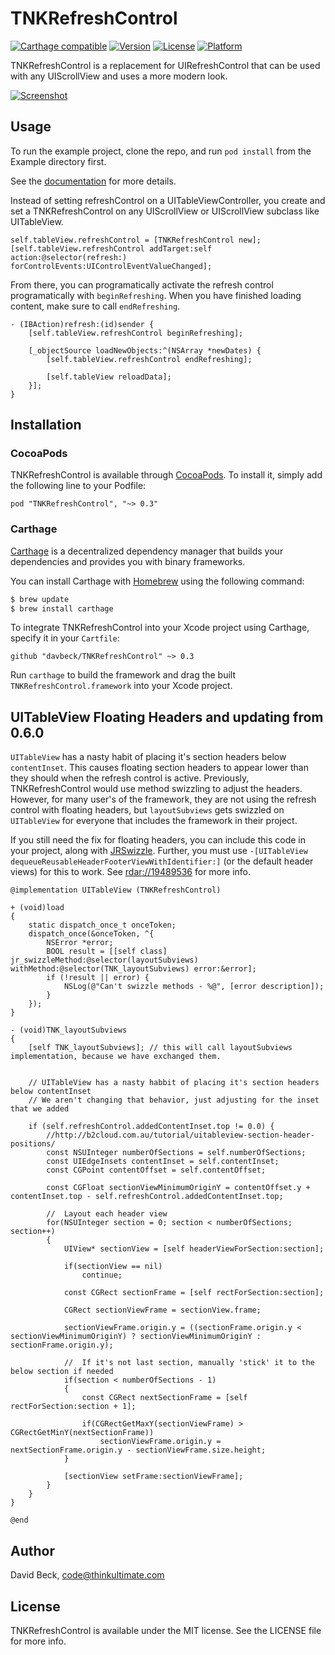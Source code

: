 # TNKRefreshControl

[![Carthage compatible](https://img.shields.io/badge/carthage-compatible-4BC51D.svg?style=flat)](https://github.com/Carthage/Carthage)
[![Version](https://img.shields.io/cocoapods/v/TNKRefreshControl.svg?style=flat)](http://cocoadocs.org/docsets/TNKRefreshControl)
[![License](https://img.shields.io/cocoapods/l/TNKRefreshControl.svg?style=flat)](http://cocoadocs.org/docsets/TNKRefreshControl)
[![Platform](https://img.shields.io/cocoapods/p/TNKRefreshControl.svg?style=flat)](http://cocoadocs.org/docsets/TNKRefreshControl)

TNKRefreshControl is a replacement for UIRefreshControl that can be used with any UIScrollView
and uses a more modern look.

[![Screenshot](http://zippy.gfycat.com/BlackandwhiteUnevenIndianspinyloach.gif)](http://cl.ly/0R1n0f2D3S3Z)

## Usage

To run the example project, clone the repo, and run `pod install` from the Example directory first.

See the [documentation](http://cocoadocs.org/docsets/TNKRefreshControl/) for more details.

Instead of setting refreshControl on a UITableViewController, you create and set a TNKRefreshControl on any UIScrollView or UIScrollView subclass like UITableView.

```objc
self.tableView.refreshControl = [TNKRefreshControl new];
[self.tableView.refreshControl addTarget:self action:@selector(refresh:) forControlEvents:UIControlEventValueChanged];
```

From there, you can programatically activate the refresh control programatically with `beginRefreshing`. When you have finished loading content, make sure to call `endRefreshing`.

```objc
- (IBAction)refresh:(id)sender {
    [self.tableView.refreshControl beginRefreshing];
    
    [_objectSource loadNewObjects:^(NSArray *newDates) {
        [self.tableView.refreshControl endRefreshing];
        
        [self.tableView reloadData];
    }];
}
```

## Installation

### CocoaPods

TNKRefreshControl is available through [CocoaPods](http://cocoapods.org). To install
it, simply add the following line to your Podfile:

    pod "TNKRefreshControl", "~> 0.3"

### Carthage

[Carthage](https://github.com/Carthage/Carthage) is a decentralized dependency manager that builds your dependencies and provides you with binary frameworks.

You can install Carthage with [Homebrew](http://brew.sh/) using the following command:

```bash
$ brew update
$ brew install carthage
```

To integrate TNKRefreshControl into your Xcode project using Carthage, specify it in your `Cartfile`:

```ogdl
github "davbeck/TNKRefreshControl" ~> 0.3
```

Run `carthage` to build the framework and drag the built `TNKRefreshControl.framework` into your Xcode project.

## UITableView Floating Headers and updating from 0.6.0

`UITableView` has a nasty habit of placing it's section headers below `contentInset`. This causes floating section headers to appear lower than they should when the refresh control is active. Previously, TNKRefreshControl would use method swizzling to adjust the headers. However, for many user's of the framework, they are not using the refresh control with floating headers, but `layoutSubviews` gets swizzled on `UITableView` for everyone that includes the framework in their project.

If you still need the fix for floating headers, you can include this code in your project, along with [JRSwizzle](https://github.com/rentzsch/jrswizzle). Further, you must use `-[UITableView dequeueReusableHeaderFooterViewWithIdentifier:]` (or the default header views) for this to work. See [rdar://19489536](http://openradar.appspot.com/radar?id=6142546598166528) for more info.

```objc
@implementation UITableView (TNKRefreshControl)

+ (void)load
{
    static dispatch_once_t onceToken;
    dispatch_once(&onceToken, ^{
        NSError *error;
        BOOL result = [[self class] jr_swizzleMethod:@selector(layoutSubviews) withMethod:@selector(TNK_layoutSubviews) error:&error];
        if (!result || error) {
            NSLog(@"Can't swizzle methods - %@", [error description]);
        }
    });
}

- (void)TNK_layoutSubviews
{
    [self TNK_layoutSubviews]; // this will call layoutSubviews implementation, because we have exchanged them.
    
    
    // UITableView has a nasty habbit of placing it's section headers below contentInset
    // We aren't changing that behavior, just adjusting for the inset that we added
    
    if (self.refreshControl.addedContentInset.top != 0.0) {
        //http://b2cloud.com.au/tutorial/uitableview-section-header-positions/
        const NSUInteger numberOfSections = self.numberOfSections;
        const UIEdgeInsets contentInset = self.contentInset;
        const CGPoint contentOffset = self.contentOffset;
        
        const CGFloat sectionViewMinimumOriginY = contentOffset.y + contentInset.top - self.refreshControl.addedContentInset.top;
        
        //	Layout each header view
        for(NSUInteger section = 0; section < numberOfSections; section++)
        {
            UIView* sectionView = [self headerViewForSection:section];
            
            if(sectionView == nil)
                continue;
            
            const CGRect sectionFrame = [self rectForSection:section];
            
            CGRect sectionViewFrame = sectionView.frame;
            
            sectionViewFrame.origin.y = ((sectionFrame.origin.y < sectionViewMinimumOriginY) ? sectionViewMinimumOriginY : sectionFrame.origin.y);
            
            //	If it's not last section, manually 'stick' it to the below section if needed
            if(section < numberOfSections - 1)
            {
                const CGRect nextSectionFrame = [self rectForSection:section + 1];
                
                if(CGRectGetMaxY(sectionViewFrame) > CGRectGetMinY(nextSectionFrame))
                    sectionViewFrame.origin.y = nextSectionFrame.origin.y - sectionViewFrame.size.height;
            }
            
            [sectionView setFrame:sectionViewFrame];
        }
    }
}

@end
```

## Author

David Beck, code@thinkultimate.com

## License

TNKRefreshControl is available under the MIT license. See the LICENSE file for more info.

